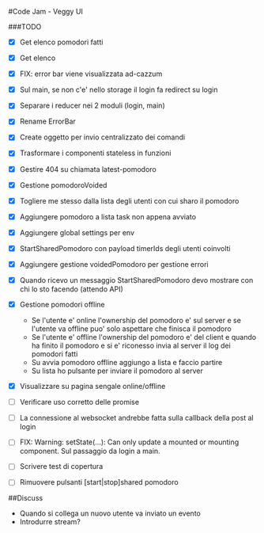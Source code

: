 #Code Jam - Veggy UI

###TODO
- [x] Get elenco pomodori fatti 
- [x] Get elenco
- [x] FIX: error bar viene visualizzata ad-cazzum
- [x] Sul main, se non c'e' nello storage il login fa redirect su login
- [x] Separare i reducer nei 2 moduli (login, main)
- [x] Rename ErrorBar
- [x] Create oggetto per invio centralizzato dei comandi 
- [x] Trasformare i componenti stateless in funzioni
- [x] Gestire 404 su chiamata latest-pomodoro
- [x] Gestione pomodoroVoided
- [x] Togliere me stesso dalla lista degli utenti con cui sharo il pomodoro 
- [x] Aggiungere pomodoro a lista task non appena avviato
- [x] Aggiungere global settings per env
- [x] StartSharedPomodoro con payload timerIds degli utenti coinvolti
- [x] Aggiungere gestione voidedPomodoro per gestione errori
- [x] Quando ricevo un messaggio StartSharedPomodoro devo mostrare con chi lo sto facendo (attendo API)
- [x] Gestione pomodori offline
  - Se l'utente e' online l'ownership del pomodoro e' sul server e se l'utente va offline puo' solo aspettare che finisca il pomodoro
  - Se l'utente e' offline l'ownership del pomodoro e' del client e quando ha finito il pomodoro e si e' riconesso invia al server il log dei pomodori fatti
  - Su avvia pomodoro offline aggiungo a lista e faccio partire
  - Su lista ho pulsante per inviare il pomodoro al server
- [x] Visualizzare su pagina sengale online/offline
- [ ] Verificare uso corretto delle promise
- [ ] La connessione al websocket andrebbe fatta sulla callback della post al login
- [ ] FIX: Warning: setState(...): Can only update a mounted or mounting component. Sul passaggio da login a main.
- [ ] Scrivere test di copertura
- [ ] Rimuovere pulsanti [start|stop]shared pomodoro 
  


##Discuss
- Quando si collega un nuovo utente va inviato un evento
- Introdurre stream?


